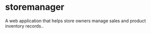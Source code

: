 # storemanager
A web application that helps store owners manage sales and product inventory records..
 